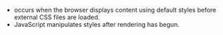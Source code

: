 - occurs when the browser displays content using default styles before external CSS files are loaded.
- JavaScript manipulates styles after rendering has begun.